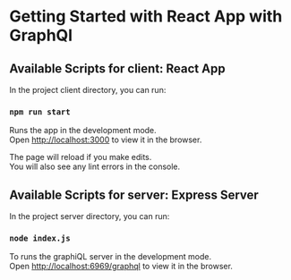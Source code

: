 # Getting Started with React App with GraphQl
## Available Scripts for client: React App

In the project client directory, you can run:

### `npm run start`

Runs the app in the development mode.\
Open [http://localhost:3000](http://localhost:3000) to view it in the browser.

The page will reload if you make edits.\
You will also see any lint errors in the console.

## Available Scripts for server: Express Server

In the project server directory, you can run:
### `node index.js`

To runs the graphiQL server in the development mode.\
Open [http://localhost:6969/graphql](http://localhost:6969/graphql) to view it in the browser.

